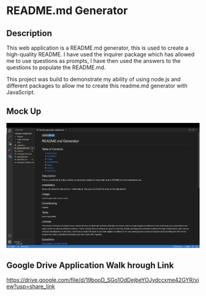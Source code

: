 # README.md Generator

## Description

This web application is a README.md generator, this is used to create a high-quality README. I have used the inquirer package which has allowed me to use questions as prompts, I have then used the answers to the questions to populate the README.md.

This project was build to demonstrate my ability of using node.js and different packages to allow me to create this readme.md generator with JavaScript.

## Mock Up
![README.md Generator](./images/readme-generator.png)

## Google Drive Application Walk hrough Link
https://drive.google.com/file/d/19booD_SGo1OdDejbeYOJydccxme42GYR/view?usp=share_link
